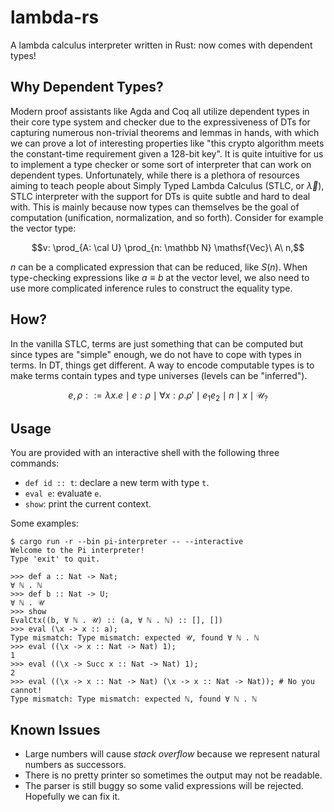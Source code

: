 # lambda-rs
A lambda calculus interpreter written in Rust: now comes with dependent types!

## Why Dependent Types?

Modern proof assistants like Agda and Coq all utilize dependent types in their core type system and checker due to the expressiveness of DTs for capturing numerous non-trivial theorems and lemmas in hands, with which we can prove a lot of interesting properties like "this crypto algorithm meets the constant-time requirement given a 128-bit key". It is quite intuitive for us to implement a type checker or some sort of interpreter that can work on dependent types. Unfortunately, while there is a plethora of resources aiming to teach people about Simply Typed Lambda Calculus (STLC, or $\vec \lambda$), STLC interpreter with the support for DTs is quite subtle and hard to deal with. This is mainly because now types can themselves be the goal of computation (unification, normalization, and so forth). Consider for example the vector type:

$$v: \prod_{A: \cal U} \prod_{n: \mathbb N} \mathsf{Vec}\ A\ n,$$

$n$ can be a complicated expression that can be reduced, like $S (n)$. When type-checking expressions like $a \equiv b$ at the vector level, we also need to use more complicated inference rules to construct the equality type.

## How?

In the vanilla STLC, terms are just something that can be computed but since types are "simple" enough, we do not have to cope with types in terms. In DT, things get different. A way to encode computable types is to make terms contain types and type universes (levels can be "inferred").

$$ e, \rho ::= \lambda x.e \mid e : \rho \mid \forall x:\rho.\rho' \mid e_1e_2 \mid n \mid x \mid \mathcal{U}_{?} $$

## Usage

You are provided with an interactive shell with the following three commands:

- `def id :: t`: declare a new term with type `t`. 
- `eval e`: evaluate `e`.
- `show`: print the current context.

Some examples:

```shell
$ cargo run -r --bin pi-interpreter -- --interactive
Welcome to the Pi interpreter!
Type 'exit' to quit.

>>> def a :: Nat -> Nat;
∀ ℕ . ℕ
>>> def b :: Nat -> U;
∀ ℕ . 𝒰
>>> show
EvalCtx((b, ∀ ℕ . 𝒰) :: (a, ∀ ℕ . ℕ) :: [], [])
>>> eval (\x -> x :: a);
Type mismatch: Type mismatch: expected 𝒰, found ∀ ℕ . ℕ
>>> eval ((\x -> x :: Nat -> Nat) 1);
1
>>> eval ((\x -> Succ x :: Nat -> Nat) 1);
2
>>> eval ((\x -> x :: Nat -> Nat) (\x -> x :: Nat -> Nat)); # No you cannot!
Type mismatch: Type mismatch: expected ℕ, found ∀ ℕ . ℕ
```

## Known Issues

- Large numbers will cause *stack overflow* because we represent natural numbers as successors.
- There is no pretty printer so sometimes the output may not be readable.
- The parser is still buggy so some valid expressions will be rejected. Hopefully we can fix it.